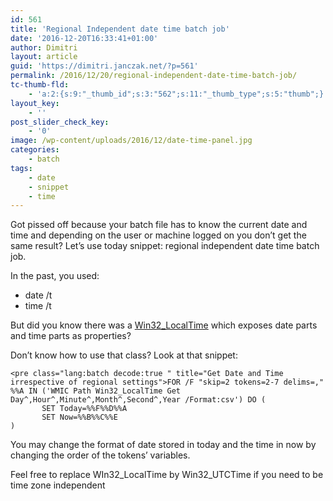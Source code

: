 ```yaml
---
id: 561
title: 'Regional Independent date time batch job'
date: '2016-12-20T16:33:41+01:00'
author: Dimitri
layout: article
guid: 'https://dimitri.janczak.net/?p=561'
permalink: /2016/12/20/regional-independent-date-time-batch-job/
tc-thumb-fld:
    - 'a:2:{s:9:"_thumb_id";s:3:"562";s:11:"_thumb_type";s:5:"thumb";}'
layout_key:
    - ''
post_slider_check_key:
    - '0'
image: /wp-content/uploads/2016/12/date-time-panel.jpg
categories:
    - batch
tags:
    - date
    - snippet
    - time
---
```


Got pissed off because your batch file has to know the current date and time and depending on the user or machine logged on you don’t get the same result? Let’s use today snippet: regional independent date time batch job.

In the past, you used:

- date /t
- time /t

But did you know there was a [Win32\_LocalTime](https://msdn.microsoft.com/en-us/library/aa394171(v=vs.85).aspx) which exposes date parts and time parts as properties?

Don’t know how to use that class? Look at that snippet:

```
<pre class="lang:batch decode:true " title="Get Date and Time irrespective of regional settings">FOR /F "skip=2 tokens=2-7 delims=," %%A IN ('WMIC Path Win32_LocalTime Get Day^,Hour^,Minute^,Month^,Second^,Year /Format:csv') DO ( 
       SET Today=%%F%%D%%A 
       SET Now=%%B%%C%%E 
) 
```

You may change the format of date stored in today and the time in now by changing the order of the tokens’ variables.

Feel free to replace WIn32\_LocalTime by Win32\_UTCTime if you need to be time zone independent